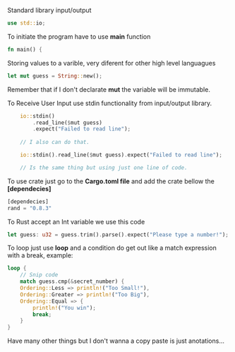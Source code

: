 Standard library input/output
```rust
use std::io;
```

To initiate the program have to use **main** function
```rust
fn main() {
```

Storing values to a varible, very diferent for other high level languagues 
```rust
let mut guess = String::new(); 
```

Remember that if I don't declarate **mut** the variable will be immutable.

To Receive User Input use stdin functionality from input/output library.
```rust
    io::stdin()
        .read_line($mut guess)
        .expect("Failed to read line");
    
    // I also can do that.

    io::stdin().read_line($mut guess).expect("Failed to read line");

    // Is the same thing but using just one line of code.
```

To use crate just go to the **Cargo.toml file** and add the crate bellow the **[dependecies]**

```rust
[dependecies]
rand = "0.8.3"
```

To Rust accept an Int variable we use this code
```rust
let guess: u32 = guess.trim().parse().expect("Please type a number!");
```

To loop just use **loop** and a condition do get out like a match expression with a break, example:
```rust
loop {
    // Snip code
    match guess.cmp(&secret_number) {
    Ordering::Less => println!("Too Small!"),
    Ordering::Greater => println!("Too Big"),
    Ordering::Equal => {
        println!("You win");
        break;
    }
}
```

Have many other things but I don't wanna a copy paste is just anotations...